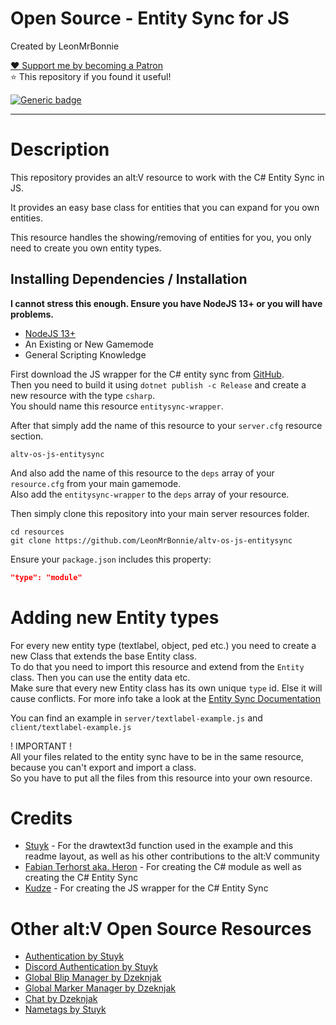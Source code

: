 # Open Source - Entity Sync for JS

Created by LeonMrBonnie

[❤️ Support me by becoming a Patron](https://www.patreon.com/leonmrbonnie/)<br>
⭐ This repository if you found it useful!

[![Generic badge](https://img.shields.io/badge/.altv_Installer%3F-Yes!-4E753E.svg)](https://shields.io/)

---

# Description

This repository provides an alt:V resource to work with the C# Entity Sync in JS.

It provides an easy base class for entities that you can expand for you own entities.

This resource handles the showing/removing of entities for you, you only need to create you own entity types.

## Installing Dependencies / Installation

**I cannot stress this enough. Ensure you have NodeJS 13+ or you will have problems.**

-   [NodeJS 13+](https://nodejs.org/en/download/current/)
-   An Existing or New Gamemode
-   General Scripting Knowledge

First download the JS wrapper for the C# entity sync from [GitHub](https://github.com/Kudze/altv-csharp-entity-sync-to-js-wrapper).<br>
Then you need to build it using `dotnet publish -c Release` and create a new resource with the type `csharp`.<br>
You should name this resource `entitysync-wrapper`.

After that simply add the name of this resource to your `server.cfg` resource section.

`altv-os-js-entitysync`

And also add the name of this resource to the `deps` array of your `resource.cfg` from your main gamemode.<br>
Also add the `entitysync-wrapper` to the `deps` array of your resource.

Then simply clone this repository into your main server resources folder.

```
cd resources
git clone https://github.com/LeonMrBonnie/altv-os-js-entitysync
```

Ensure your `package.json` includes this property:

```json
"type": "module"
```

# Adding new Entity types

For every new entity type (textlabel, object, ped etc.) you need to create a new Class that extends the base Entity class.<br>
To do that you need to import this resource and extend from the `Entity` class. Then you can use the entity data etc.<br>
Make sure that every new Entity class has its own unique `type` id. Else it will cause conflicts. For more info take a look at the [Entity Sync Documentation](https://fabianterhorst.github.io/coreclr-module/articles/entity-sync.html)

You can find an example in `server/textlabel-example.js` and `client/textlabel-example.js`

! IMPORTANT !<br>
All your files related to the entity sync have to be in the same resource, because you can't export and import a class.<br>
So you have to put all the files from this resource into your own resource.

# Credits

-   [Stuyk](https://github.com/Stuyk) - For the drawtext3d function used in the example and this readme layout, as well as his other contributions to the alt:V community
-   [Fabian Terhorst aka. Heron](https://github.com/fabianterhorst) - For creating the C# module as well as creating the C# Entity Sync
-   [Kudze](https://github.com/Kudze) - For creating the JS wrapper for the C# Entity Sync

# Other alt:V Open Source Resources

-   [Authentication by Stuyk](https://github.com/Stuyk/altv-os-auth)
-   [Discord Authentication by Stuyk](https://github.com/Stuyk/altv-discord-auth)
-   [Global Blip Manager by Dzeknjak](https://github.com/jovanivanovic/altv-os-global-blip-manager)
-   [Global Marker Manager by Dzeknjak](https://github.com/jovanivanovic/altv-os-global-marker-manager)
-   [Chat by Dzeknjak](https://github.com/jovanivanovic/altv-os-chat)
-   [Nametags by Stuyk](https://github.com/Stuyk/altv-os-nametags)

